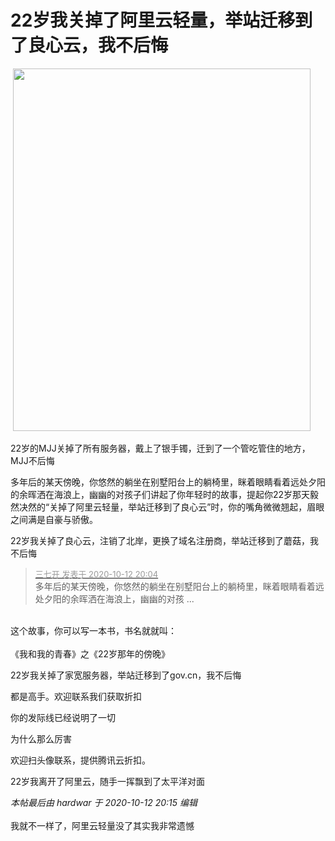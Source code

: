 # 22岁我关掉了阿里云轻量，举站迁移到了良心云，我不后悔


<img src="static/image/smiley/default/lol.gif" smilieid="12" border="0" alt="" /> <img id="aimg_hns71" onclick="zoom(this, this.src, 0, 0, 0)" class="zoom" width="476" height="580" src="https://i.loli.net/2020/10/12/gVpYOqHFTc6xkGM.png" border="0" alt="" />

22岁的MJJ关掉了所有服务器，戴上了银手镯，迁到了一个管吃管住的地方，MJJ不后悔<img src="static/image/smiley/yct/022.gif" smilieid="42" border="0" alt="" />

多年后的某天傍晚，你悠然的躺坐在别墅阳台上的躺椅里，眯着眼睛看着远处夕阳的余晖洒在海浪上，幽幽的对孩子们讲起了你年轻时的故事，提起你22岁那天毅然决然的“关掉了阿里云轻量，举站迁移到了良心云”时，你的嘴角微微翘起，眉眼之间满是自豪与骄傲。

22岁我关掉了良心云，注销了北岸，更换了域名注册商，举站迁移到了蘑菇，我不后悔 

<div class="quote"><blockquote><font size="2"><a href="https://www.hostloc.com/forum.php?mod=redirect&amp;goto=findpost&amp;pid=9290891&amp;ptid=753515" target="_blank"><font color="#999999">三七开 发表于 2020-10-12 20:04</font></a></font><br />
多年后的某天傍晚，你悠然的躺坐在别墅阳台上的躺椅里，眯着眼睛看着远处夕阳的余晖洒在海浪上，幽幽的对孩 ...</blockquote></div><br />
这个故事，你可以写一本书，书名就就叫：<br />
<br />
《我和我的青春》之《22岁那年的傍晚》

22岁我关掉了家宽服务器，举站迁移到了gov.cn，我不后悔

都是高手。欢迎联系我们获取折扣<img src="static/image/smiley/default/lol.gif" smilieid="12" border="0" alt="" />

你的发际线已经说明了一切

为什么那么厉害

欢迎扫头像联系，提供腾讯云折扣。

22岁我离开了阿里云，随手一挥飘到了太平洋对面<img src="static/image/smiley/default/lol.gif" smilieid="12" border="0" alt="" />

<i class="pstatus"> 本帖最后由 hardwar 于 2020-10-12 20:15 编辑 </i><br />
<br />
我就不一样了，阿里云轻量没了其实我非常遗憾<img src="static/image/smiley/yct/010.gif" smilieid="41" border="0" alt="" />
